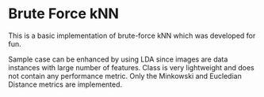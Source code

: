 # Brute Force kNN
 This is a basic implementation of brute-force kNN which was developed for fun.
 
 Sample case can be enhanced by using LDA since images are data instances with large number of features.
 Class is very lightweight and does not contain any performance metric. Only the Minkowski and 
 Eucledian Distance metrics are implemented.
